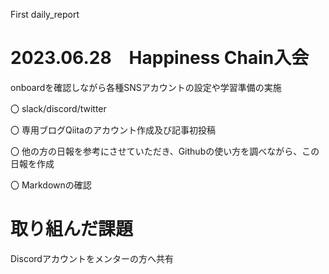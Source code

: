 First daily_report
# 2023.06.28　Happiness Chain入会
onboardを確認しながら各種SNSアカウントの設定や学習準備の実施

〇 slack/discord/twitter

〇 専用ブログQiitaのアカウント作成及び記事初投稿

〇 他の方の日報を参考にさせていただき、Githubの使い方を調べながら、この日報を作成

〇 Markdownの確認

# 取り組んだ課題
Discordアカウントをメンターの方へ共有



